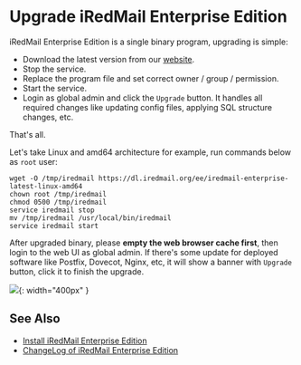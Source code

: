 # Upgrade iRedMail Enterprise Edition

iRedMail Enterprise Edition is a single binary program, upgrading is simple:

- Download the latest version from our [website](https://www.iredmail.org/ee.html).
- Stop the service.
- Replace the program file and set correct owner / group / permission.
- Start the service.
- Login as global admin and click the `Upgrade` button. It handles all required
  changes like updating config files, applying SQL structure changes, etc.

That's all.

Let's take Linux and amd64 architecture for example, run commands below as `root` user:

```
wget -O /tmp/iredmail https://dl.iredmail.org/ee/iredmail-enterprise-latest-linux-amd64
chown root /tmp/iredmail
chmod 0500 /tmp/iredmail
service iredmail stop
mv /tmp/iredmail /usr/local/bin/iredmail
service iredmail start
```

After upgraded binary, please __empty the web browser cache first__, then login to
the web UI as global admin. If there's some update for deployed software like
Postfix, Dovecot, Nginx, etc, it will show a banner with `Upgrade` button,
click it to finish the upgrade.

![](./images/ee/dashboard-upgrade.png){: width="400px" }

## See Also

- [Install iRedMail Enterprise Edition](./install.ee.html)
- [ChangeLog of iRedMail Enterprise Edition](./ee.changelog.html)
